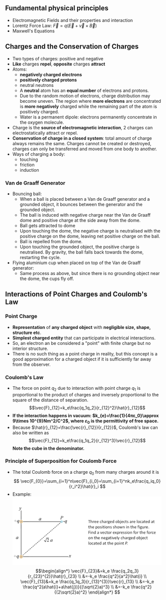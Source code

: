 ## Fundamental physical principles
- Electromagnetic Fields and their properties and interaction
- Lorentz Force Law: $\vec{F}=q(\vec{E}+\vec{v}\times \vec{B})$
- Maxwell's Equations
## Charges and the Conservation of Charges
- Two types of charges: positive and negative
- **Like** charges **repel**, **opposite** charges **attract**
- Atoms: 
	- **negatively charged electrons**
	- **positively charged protons**
	- neutral neutrons
	- A **neutral** atom has an **equal number** of electrons and protons.
	- Due to the random motion of electrons, charge distribution may become uneven. The region where **more electrons** are concentrated is **more negatively** charged while the remaining part of the atom is positively charged.
	- Water is a permanent dipole: electrons permanently concentrate in the oxygen molecule.
- Charge is the **source of electromagnetic interaction**, 2 charges can electrostatically attract or repel.
- **Conservation of charge in a closed system**: total amount of charge always remains the same. Charges cannot be created or destroyed, charges can only be transferred and moved from one body to another.
- Ways of charging a body:
	- touching
	- friction
	- induction
### Van de Graaff Generator
- Bouncing ball:
	- When a ball is placed between a Van de Graaff generator and a grounded object, it bounces between the generator and the grounded object.
	- The ball is induced with negative charge near the Van de Graaff dome and positive charge at the side away from the dome.
	- Ball gets attracted to dome
	- Upon touching the dome, the negative charge is neutralised with the positive charge on the dome, leaving net positive charge on the ball.
	- Ball is repelled from the dome.
	- Upon touching the grounded object, the positive charge is neutralised. By gravity, the ball falls back towards the dome, restarting the cycle.
- Flying aluminium cup when placed on top of the Van de Graaff generator:
	- Same process as above, but since there is no grounding object near the dome, the cups fly off.
## Interactions of Point Charges and Coulomb's Law
### Point Charge
- **Representation** of **any charged object** with **negligible size, shape, structure etc**.
- **Simplest charged entity** that can participate in electrical interactions.
- So, an electron an be considered a "point" with finite charge but no interior structure.
- There is no such thing as a point charge in reality, but this concept is a good approximation for a charged object if it is sufficiently far away from the observer.
### Coulomb's Law
- The force on point $q_2$ due to interaction with point charge $q_1$ is proportional to the product of charges and inversely proportional to the square of the distance of separation.
$$\vec{F}_{12}=k_e\frac{q_1q_2}{r_{12}^2}\hat{r}_{12}$$
- **If the interaction happens in vacuum: $k_{e}=\frac{1}{4πε_0}\approx 9\times 10^{9}Nm^2/C^2$, where $ε_0$ is the permittivity of free space.**
- Because $\hat{r}_{12}=\frac{\vec{r}_{12}}{r_{12}}$, Coulomb's law can also be written as 
$$\vec{F}_{12}=k_e\frac{q_1q_2}{r_{12}^3}\vec{r}_{12}$$
**Note the cube in the denominator.**
### Principle of Superposition for Coulomb Force
- The total Coulomb force on a charge $q_0$ from many charges around it is 
$$
\vec{F_{0}}=\sum_{i=1}^n\vec{F}_{i_0}=\sum_{i=1}^nk_e\frac{q_iq_0}{r_i^2}\hat{r}_i
$$
- Example: ![image](../ref/TW1_2_1.png)
$$\begin{align*}
\vec{F}_{23}&=k_e \frac{q_2q_3}{r_{23}^{2}}\hat{r}_{23} \\
&=-k_e \frac{q^2}{a^2}\hat{i} \\
\vec{F}_{13}&=k_e \frac{q_1q_3}{r_{13}^{3}}\vec{r}_{13} \\
&=-k_e \frac{q^2(a\hat{i}+a\hat{j})}{(\sqrt{2}a)^3} \\
&=-k_e \frac{q^2}{(2\sqrt{2}a)^2}
\end{align*}
$$